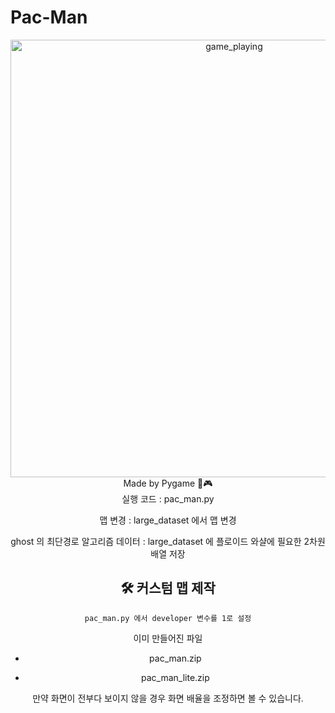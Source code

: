 # Pac-Man
<div align="center">
  <img width="700" alt="game_playing" src="https://github.com/python-programmer1512/Pac-Man/assets/68761453/58886a1e-2b61-4693-8d0d-8ed96ecfa2eb">
</div>  
<div align="center">
  Made by Pygame 🐍🎮
</div>
<div align="center">
  실행 코드 : pac_man.py
  
  맵 변경 : large_dataset 에서 맵 변경
  
  ghost 의 최단경로 알고리즘 데이터 : large_dataset 에 플로이드 와샬에 필요한 2차원 배열 저장
  
  ## 🛠 커스텀 맵 제작
    pac_man.py 에서 developer 변수를 1로 설정
    
  
  
  이미 만들어진 파일
  
  * pac_man.zip
    
  * pac_man_lite.zip
  
  만약 화면이 전부다 보이지 않을 경우 화면 배율을 조정하면 볼 수 있습니다.
</div>
